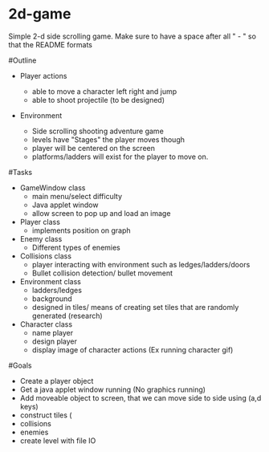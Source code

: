 # 2d-game
Simple 2-d side scrolling game. Make sure to have a space after all " - " so that the README formats


#Outline
- Player actions
  - able to move a character left right and jump
  - able to shoot projectile (to be designed)
  
- Environment
  - Side scrolling shooting adventure game
  - levels have "Stages" the player moves though
  - player will be centered on the screen 
  - platforms/ladders will exist for the player to move on.
  
  
#Tasks
- GameWindow class
	- main menu/select difficulty
	- Java applet window 
	- allow screen to pop up and load an image
- Player class
	- implements position on graph
- Enemy class
	- Different types of enemies
- Collisions class
	- player interacting with environment such as ledges/ladders/doors
	- Bullet collision detection/ bullet movement
- Environment class
	- ladders/ledges
	- background
	- designed in tiles/ means of creating set tiles that are randomly generated (research) 
- Character class
	- name player
	- design player
	- display image of character actions (Ex running character gif)
  
#Goals
- Create a player object
- Get a java applet window running (No graphics running)
- Add moveable object to screen, that we can move side to side using (a,d keys)
- construct tiles (
- collisions
- enemies
- create level with file IO
